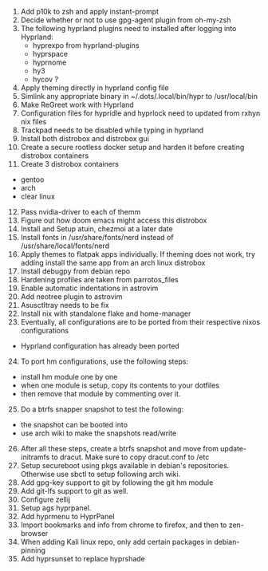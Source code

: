 1. Add p10k to zsh and apply instant-prompt
2. Decide whether or not to use gpg-agent plugin from oh-my-zsh
3. The following hyprland plugins need to installed after logging into Hyprland:
   - hyprexpo from hyprland-plugins
   - hyprspace
   - hyprnome
   - hy3
   - hycov ?
4. Apply theming directly in hyprland config file
5. Simlink any appropriate binary in ~/.dots/.local/bin/hypr to /usr/local/bin
6. Make ReGreet work with Hyprland
7. Configuration files for hypridle and hyprlock need to updated from rxhyn nix files
8. Trackpad needs to be disabled while typing in hyprland
9. Install both distrobox and distrobox gui
10. Create a secure rootless docker setup and harden it before creating distrobox containers
11. Create 3 distrobox containers
   - gentoo
   - arch
   - clear linux
12. Pass nvidia-driver to each of themm
13. Figure out how doom emacs might access this distrobox 
14. Install and Setup atuin, chezmoi at a later date
15. Install fonts in /usr/share/fonts/nerd instead of /usr/share/local/fonts/nerd
16. Apply themes to flatpak apps individually. If theming does not work, try adding install the same app from an arch linux distrobox
17. Install debugpy from debian repo
18. Hardening profiles are taken from parrotos_files
19. Enable automatic indentations in astrovim
20. Add neotree plugin to astrovim
21. Asusctltray needs to be fix
22. Install nix with standalone flake and home-manager
23. Eventually, all configurations are to be ported from their respective nixos configurations 
   - Hyprland configuration has already been ported 
24. To port hm configurations, use the following steps:
   - install hm module one by one
   - when one module is setup, copy its contents to your dotfiles
   - then remove that module by commenting over it.
25. Do a btrfs snapper snapshot to test the following:
   - the snapshot can be booted into
   - use arch wiki to make the snapshots read/write
26. After all these steps, create a btrfs snapshot and move from update-initramfs to dracut. Make sure to copy dracut.conf to /etc
27. Setup secureboot using pkgs available in debian's repositories. Otherwise use sbctl to setup following arch wiki.
28. Add gpg-key support to git by following the git hm module
29. Add git-lfs support to git as well.
30. Configure zellij
31. Setup ags hyprpanel.
32. Add hyprmenu to HyprPanel
33. Import bookmarks and info from chrome to firefox, and then to zen-browser
34. When adding Kali linux repo, only add certain packages in debian-pinning
35. Add hyprsunset to replace hyprshade
